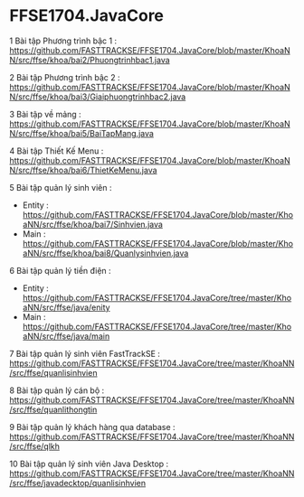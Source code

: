 # FFSE1704.JavaCore
1 Bài tập Phương trình bậc 1  : https://github.com/FASTTRACKSE/FFSE1704.JavaCore/blob/master/KhoaNN/src/ffse/khoa/bai2/Phuongtrinhbac1.java

2 Bài tập Phương trình bậc 2 : 
https://github.com/FASTTRACKSE/FFSE1704.JavaCore/blob/master/KhoaNN/src/ffse/khoa/bai3/Giaiphuongtrinhbac2.java

3 Bài tập về mảng :
https://github.com/FASTTRACKSE/FFSE1704.JavaCore/blob/master/KhoaNN/src/ffse/khoa/bai5/BaiTapMang.java

4 Bài tập Thiết Kế Menu : 
https://github.com/FASTTRACKSE/FFSE1704.JavaCore/blob/master/KhoaNN/src/ffse/khoa/bai6/ThietKeMenu.java

5 Bài tập quản lý sinh viên : 
   + Entity : https://github.com/FASTTRACKSE/FFSE1704.JavaCore/blob/master/KhoaNN/src/ffse/khoa/bai7/Sinhvien.java
   + Main : https://github.com/FASTTRACKSE/FFSE1704.JavaCore/blob/master/KhoaNN/src/ffse/khoa/bai8/Quanlysinhvien.java

6 Bài tập quản lý tiền điện  : 
   + Entity : https://github.com/FASTTRACKSE/FFSE1704.JavaCore/tree/master/KhoaNN/src/ffse/java/enity
   + Main : https://github.com/FASTTRACKSE/FFSE1704.JavaCore/tree/master/KhoaNN/src/ffse/java/main
   
7 Bài tập quản lý sinh viên FastTrackSE : 
https://github.com/FASTTRACKSE/FFSE1704.JavaCore/tree/master/KhoaNN/src/ffse/quanlisinhvien

8 Bài tập quản lý cán bộ : 
https://github.com/FASTTRACKSE/FFSE1704.JavaCore/tree/master/KhoaNN/src/ffse/quanlithongtin

9 Bài tập quản lý khách hàng qua database : 
https://github.com/FASTTRACKSE/FFSE1704.JavaCore/tree/master/KhoaNN/src/ffse/qlkh

10 Bài tập quản lý sinh viên Java Desktop : 
https://github.com/FASTTRACKSE/FFSE1704.JavaCore/tree/master/KhoaNN/src/ffse/javadecktop/quanlisinhvien
